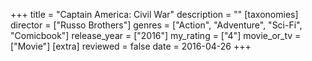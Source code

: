 +++
title = "Captain America: Civil War"
description = ""
[taxonomies]
director = ["Russo Brothers"] 
genres = ["Action", "Adventure", "Sci-Fi", "Comicbook"]
release_year = ["2016"]
my_rating = ["4"]
movie_or_tv = ["Movie"]
[extra]
reviewed = false
date = 2016-04-26
+++
